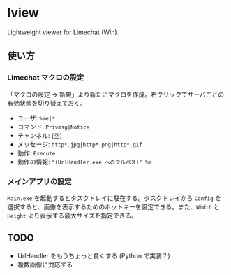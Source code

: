 # lview
Lightweight viewer for Limechat (Win).

## 使い方
### Limechat マクロの設定
「マクロの設定 → 新規」より新たにマクロを作成。右クリックでサーバごとの有効状態を切り替えておく。

- ユーザ: `%me|*`
- コマンド: `Privmsg|Notice`
- チャンネル: (空)
- メッセージ: `http*.jpg|http*.png|http*.gif`
- 動作: `Execute`
- 動作の情報: `"(UrlHandler.exe へのフルパス)" %m`

### メインアプリの設定
`Main.exe` を起動するとタスクトレイに駐在する。タスクトレイから `Config` を選択すると、画像を表示するためのホットキーを設定できる。また、`Width` と `Height` より表示する最大サイズを指定できる。

## TODO
- UrlHandler をもうちょっと賢くする (Python で実装？)
- 複数画像に対応する
